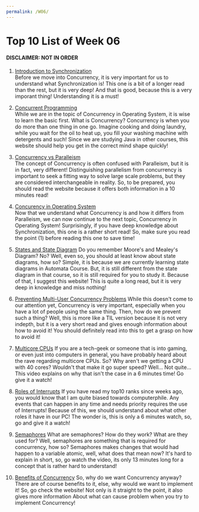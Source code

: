 ```yaml
---
permalink: /W06/
---
```

# Top 10 List of Week 06

#### DISCLAIMER: NOT IN ORDER
1. [Introduction to Synchronization](https://www.geeksforgeeks.org/introduction-of-process-synchronization/)<br>
Before we move into Concurrency, it is very important for us to understand what Synchronization is!
This one is a bit of a longer read than the rest, but it is very deep! And that is good, because this is a very imporant thing!
Understanding it is a must!

2. [Concurrent Programming](https://www.toptal.com/software/introduction-to-concurrent-programming)<br>
While we are in the topic of Concurrency in Operating System, it is wise to learn the basic first. What is Concurrency?
Concurrency is when you do more than one thing in one go. Imagine cooking and doing laundry, while you wait for the oil to heat up,
you fill your washing machine with detergents and such!
Since we are studying Java in other courses, this website should help you get in the correct mind shape quickly!

3. [Concurrency vs Paralleism](https://medium.com/@itIsMadhavan/concurrency-vs-parallelism-a-brief-review-b337c8dac350)<br>
The concept of Concurrency is often confused with Paralleism, but it is in fact, very different!
Distinguishing parallelism from concurrency is important to seek a fitting way to solve large scale problems, but they are considered interchangeable in reality.
So, to be prepared, you should read the website because it offers both information in a 10 minutes read!

4. [Concurency in Operating System](https://www.geeksforgeeks.org/concurrency-in-operating-system/)<br>
Now that we understand what Concurrency is and how it differs from Paralleism, we can now continue to the next topic, Concurrency in Operating System!
Surprisingly, if you have deep knowledge about Synchronization, this one is a rather short read!
So, make sure you read the point (1) before reading this one to save time!

5. [States and State Diagram](https://www.visual-paradigm.com/guide/uml-unified-modeling-language/about-state-diagrams/)
Do you remember Moore's and Mealey's Diagram? No? Well, even so, you should at least know about state diagrams, how so?
Simple, it is because we are currently learning state diagrams in Automata Course.
But, it is still different from the state diagram in that course, so it is still required for you to study it.
Because of that, I suggest this website! This is quite a long read, but it is very deep in knowledge and miss nothing!

6. [Preventing Multi-User Concurrency Problems](https://www.informit.com/articles/article.aspx?p=22681&seqNum=3)
While this doesn't come to our attention yet, Concurrency is very important, especially when you have a lot of people using the same thing.
Then, how do we prevent such a thing? Well, this is more like a TIL version because it is not very indepth, but it is a very short read and gives enough
information about how to avoid it! You should definitely read into this to get a grasp on how to avoid it!

7. [Multicore CPUs](https://www.youtube.com/watch?v=S3I5WNHbnJ0)
If you are a tech-geek or someone that is into gaming, or even just into computers in general, you have probably heard about the rave regarding multicore CPUs.
So? Why aren't we getting a CPU with 40 cores? Wouldn't that make it go super speed?
Well... Not quite...
This video explains on why that isn't the case in a 6 minutes time! Go give it a watch!

8. [Roles of Interrupts](https://www.youtube.com/watch?v=54BrU82ANww)
If you have read my top10 ranks since weeks ago, you would know that I am quite biased towards computerphile.
Any events that can happen in any time and needs priority requires the use of Interrupts!
Because of this, we should understand about what other roles it have in our PC!
The wonder is, this is only a 6 minutes watch, so, go and give it a watch!

9. [Semaphores](https://www.youtube.com/watch?v=ukM_zzrIeXs)
What are semaphores? How do they work? What are they used for?
Well, semaphores are something that is required for concurrency, how so?
Semaphores makes changes that would had happen to a variable atomic, well, what does that mean now?
It's hard to explain in short, so, go watch the video, its only 13 minutes long for a concept that is rather hard to understand!

10. [Benefits of Concurrency](https://www.includehelp.com/dbms/concurrency-and-problem-due-to-concurrency.aspx)
So, why do we want Concurrency anyway?
There are of course benefits to it, else, why would we want to implement it!
So, go check the website! Not only is it straight to the point, it also gives more information
About what can cause problem when you try to implement Concurrency!
